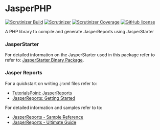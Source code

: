 # JasperPHP

[![Scrutinizer Build](https://img.shields.io/scrutinizer/build/g/Eihen/JasperPHP.svg)](https://scrutinizer-ci.com/g/Eihen/JasperPHP/build-status/master)
[![Scrutinizer](https://img.shields.io/scrutinizer/g/Eihen/JasperPHP.svg)](https://scrutinizer-ci.com/g/Eihen/JasperPHP/?branch=master)
[![Scrutinizer Coverage](https://img.shields.io/scrutinizer/coverage/g/Eihen/JasperPHP.svg)](https://scrutinizer-ci.com/g/Eihen/JasperPHP/?branch=master)
[![GitHub license](https://img.shields.io/github/license/Eihen/JasperPHP.svg)](https://github.com/Eihen/JasperPHP/blob/master/LICENSE)

A PHP library to compile and generate JasperReports using JasperStarter

### JasperStarter
For detailed information on the JasperStarter used in this package refer to refer to: [JasperStarter Binary Package](https://github.com/Eihen/JasperStarter-bin).

### Jasper Reports
For a quickstart on writing .jrxml files refer to:
+ [TutorialsPoint: JasperReports](https://www.tutorialspoint.com/jasper_reports)
+ [JasperReports: Getting Started](https://community.jaspersoft.com/wiki/getting-started-jasperreports-library)

For detailed information and samples refer to to:
+ [JasperReports - Sample Reference](http://jasperreports.sourceforge.net/sample.reference.html)
+ [JasperReports - Ultimate Guide](http://jasperreports.sourceforge.net/JasperReports-Ultimate-Guide-3.pdf)
